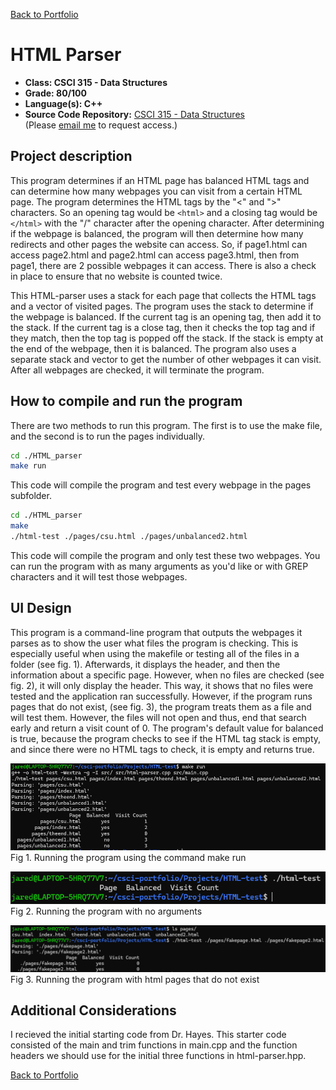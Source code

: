 [Back to Portfolio](../index.md)

HTML Parser
===============

-   **Class: CSCI 315 - Data Structures** 
-   **Grade: 80/100** 
-   **Language(s): C++** 
-   **Source Code Repository:** [CSCI 315 - Data Structures](https://github.com/JaredAndraszek42/HTML-Parser)  
    (Please [email me](mailto:JRAndraszek@csustudent.net?subject=GitHub%20Access) to request access.)

## Project description

This program determines if an HTML page has balanced HTML tags and can determine how many webpages you can visit from a certain HTML page. The program determines the HTML tags by the "<" and ">" characters. So an opening tag would be ```<html>``` and a closing tag would be ```</html>``` with the "/" character after the opening character. After determining if the webpage is balanced, the program will then determine how many redirects and other pages the website can access. So, if page1.html can access page2.html and page2.html can access page3.html, then from page1, there are 2 possible webpages it can access. There is also a check in place to ensure that no website is counted twice.

This HTML-parser uses a stack for each page that collects the HTML tags and a vector of visited pages. The program uses the stack to determine if the webpage is balanced. If the current tag is an opening tag, then add it to the stack. If the current tag is a close tag, then it checks the top tag and if they match, then the top tag is popped off the stack. If the stack is empty at the end of the webpage, then it is balanced. The program also uses a separate stack and vector to get the number of other webpages it can visit. After all webpages are checked, it will terminate the program.

## How to compile and run the program

There are two methods to run this program. The first is to use the make file, and the second is to run the pages individually.

```bash
cd ./HTML_parser
make run
```
This code will compile the program and test every webpage in the pages subfolder. 

```bash
cd ./HTML_parser
make
./html-test ./pages/csu.html ./pages/unbalanced2.html
```
This code will compile the program and only test these two webpages. You can run the program with as many arguments as you'd like or with GREP characters and it will test those webpages.

## UI Design

This program is a command-line program that outputs the webpages it parses as to show the user what files the program is checking. This is especially useful when using the makefile or testing all of the files in a folder (see fig. 1). Afterwards, it displays the header, and then the information about a specific page. However, when no files are checked (see fig. 2), it will only display the header. This way, it shows that no files were tested and the application ran successfully. However, if the program runs pages that do not exist, (see fig. 3), the program treats them as a file and will test them. However, the files will not open and thus, end that search early and return a visit count of 0. The program's default value for balanced is true, because the program checks to see if the HTML tag stack is empty, and since there were no HTML tags to check, it is empty and returns true.

![screenshot](../images/HTML-test_make_run.png)
Fig 1. Running the program using the command make run

![screenshot](../images/HTML-test_no_args.png)  
Fig 2. Running the program with no arguments

![screenshot](../images/HTML-test_fake_pages.png)  
Fig 3. Running the program with html pages that do not exist

## Additional Considerations

I recieved the initial starting code from Dr. Hayes. This starter code consisted of the main and trim functions in main.cpp and the function headers we should use for the initial three functions in html-parser.hpp.

[Back to Portfolio](../index.md)